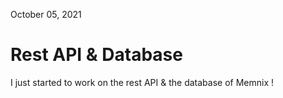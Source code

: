 October 05, 2021 
# Rest API & Database

I just started to work on the rest API & the database of Memnix ! 